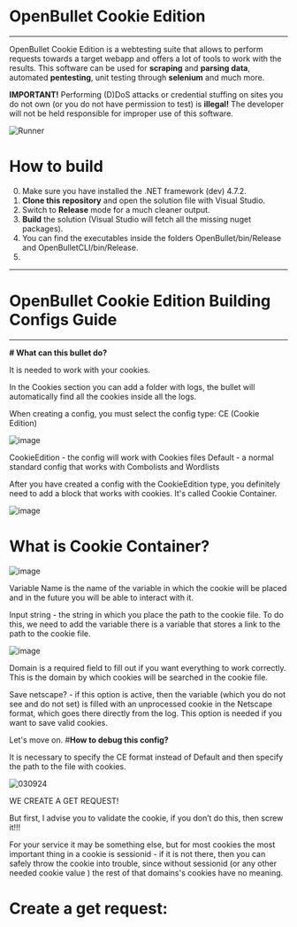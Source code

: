 # OpenBullet Cookie Edition

- - - -

OpenBullet Cookie Edition is a webtesting suite that allows to perform requests towards a target webapp and offers a lot of tools to work with the results. This software can be used for **scraping** and **parsing data**, automated **pentesting**, unit testing through **selenium** and much more.

**IMPORTANT!** Performing (D)DoS attacks or credential stuffing on sites you do not own (or you do not have permission to test) is **illegal!** The developer will not be held responsible for improper use of this software.

![Runner](https://i.imgur.com/cHt4VFj.png)

# How to build
0. Make sure you have installed the .NET framework (dev) 4.7.2.
1. **Clone this repository** and open the solution file with Visual Studio.
2. Switch to **Release** mode for a much cleaner output.
3. **Build** the solution (Visual Studio will fetch all the missing nuget packages).
4. You can find the executables inside the folders OpenBullet/bin/Release and OpenBulletCLI/bin/Release.
5. 
- - - -

# OpenBullet Cookie Edition Building Configs Guide

- - - -

**# What can this bullet do?**

It is needed to work with your cookies.

In the Cookies section you can add a folder with logs, the bullet will automatically find all the cookies inside all the logs.

When creating a config, you must select the config type: CE (Cookie Edition)

![image](https://github.com/OpensourcedPro/OpenBulletCookieEdition/assets/139492588/671bdc02-248b-4d21-a05e-f021ec08e158)

CookieEdition - the config will work with Cookies files
Default - a normal standard config that works with Combolists and Wordlists


After you have created a config with the CookieEdition type, you definitely need to add a block that works with cookies. It's called Cookie Container.

![image](https://github.com/OpensourcedPro/OpenBulletCookieEdition/assets/139492588/29b6ef44-9198-4ef5-853b-6a655785e1d7)

# **What is Cookie Container?**

![image](https://github.com/OpensourcedPro/OpenBulletCookieEdition/assets/139492588/c736ecf5-be69-4a23-881c-806573a6cdf7)

Variable Name is the name of the variable in which the cookie will be placed and in the future you will be able to interact with it.

Input string - the string in which you place the path to the cookie file. To do this, we need to add the <COOKIEPATH> variable there
<COOKIEPATH> is a variable that stores a link to the path to the cookie file.

![image](https://github.com/OpensourcedPro/OpenBulletCookieEdition/assets/139492588/8d560027-84f6-4e50-aaff-2e96b23b9216)

Domain is a required field to fill out if you want everything to work correctly. This is the domain by which cookies will be searched in the cookie file.

Save netscape? - if this option is active, then the variable (which you do not see and do not set) <COOKIENETSCAPE> is filled with an unprocessed cookie in the Netscape format, which goes there directly from the log. This option is needed if you want to save valid cookies.



Let's move on.
#**How to debug this config?**

It is necessary to specify the CE format instead of Default and then specify the path to the file with cookies.

![030924](https://github.com/OpensourcedPro/OpenBulletCookieEdition/assets/139492588/83d1a0b6-0d0b-424a-943d-4dc4178888c8)


WE CREATE A GET REQUEST!


But first, I advise you to validate the cookie, if you don’t do this, then screw it!!!

For your service it may be something else, but for most cookies the most important thing in a cookie is sessionid - if it is not there, then you can safely throw the cookie into trouble, since without sessionid (or any other needed cookie value ) the rest of that domains's cookies have no meaning.


# **Create a get request:**
